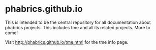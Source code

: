# phabrics.github.io
This is intended to be the central repository for all documentation about phabrics projects. This includes tme and all its related projects. More to come!

Visit http://phabrics.github.io/tme.html for the tme info page.
